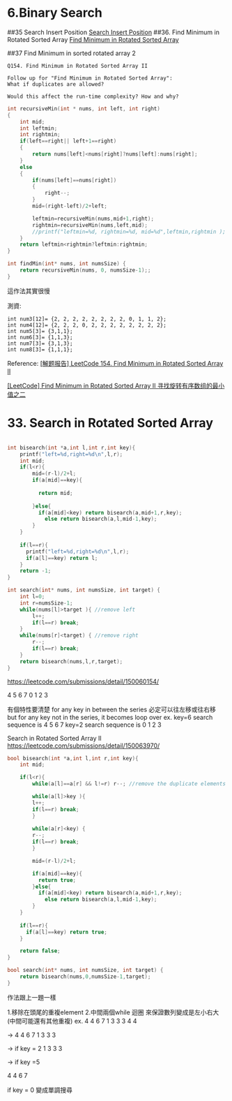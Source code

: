 # 6.Binary Search

##35 Search Insert Position
[Search Insert Position](/questions/SearchInsertPosition.md)
##36. Find Minimum in Rotated Sorted Array
[Find Minimum in Rotated Sorted Array](/questions/FindMinimuminSortedRotatedArray.md)

##37 Find Minimum in sorted rotated array 2
   
    Q154. Find Minimum in Rotated Sorted Array II
    
    Follow up for "Find Minimum in Rotated Sorted Array":
    What if duplicates are allowed?
    
    Would this affect the run-time complexity? How and why?

```c
int recursiveMin(int * nums, int left, int right)
{
    int mid;
    int leftmin;
    int rightmin;
    if(left==right|| left+1==right)
    {
        return nums[left]<nums[right]?nums[left]:nums[right];
    }
    else
    {
        if(nums[left]==nums[right])
        {
            right--;
        }
        mid=(right-left)/2+left;

        leftmin=recursiveMin(nums,mid+1,right);
        rightmin=recursiveMin(nums,left,mid);
        //printf("leftmin=%d, rightmin=%d, mid=%d",leftmin,rightmin );
    }
    return leftmin<rightmin?leftmin:rightmin;
}

int findMin(int* nums, int numsSize) {
    return recursiveMin(nums, 0, numsSize-1);;
}
```
這作法其實很慢 



測資:
    
    int num3[12]= {2, 2, 2, 2, 2, 2, 2, 2, 0, 1, 1, 2};
    int num4[12]= {2, 2, 2, 0, 2, 2, 2, 2, 2, 2, 2, 2};
    int num5[3]= {3,1,1};
    int num6[3]= {1,1,3};
    int num7[3]= {3,1,3};
    int num8[3]= {1,1,1};



Reference:
[\[解题报告\] LeetCode 154. Find Minimum in Rotated Sorted Array II](http://zxi.mytechroad.com/blog/divide-and-conquer/leetcode-154-find-minimum-in-rotated-sorted-array-ii/)

[\[LeetCode\] Find Minimum in Rotated Sorted Array II 寻找旋转有序数组的最小值之二](http://www.cnblogs.com/grandyang/p/4040438.html)

# 33. Search in Rotated Sorted Array
```c

int bisearch(int *a,int l,int r,int key){
    printf("left=%d,right=%d\n",l,r); 
    int mid;
    if(l<r){
        mid=(r-l)/2+l;
        if(a[mid]==key){
            
          return mid;
          
        }else{
          if(a[mid]<key) return bisearch(a,mid+1,r,key);
            else return bisearch(a,l,mid-1,key);       
        }
    }
    
    if(l==r){
      printf("left=%d,right=%d\n",l,r); 
      if(a[l]==key) return l;
    } 
    return -1;
}

int search(int* nums, int numsSize, int target) {
    int l=0;
    int r=numsSize-1;
    while(nums[l]>target ){ //remove left 
        l++;
        if(l==r) break;
    }
    while(nums[r]<target) { //remove right
        r--;
        if(l==r) break;
    }
    return bisearch(nums,l,r,target); 
}

```
https://leetcode.com/submissions/detail/150060154/

4 5 6 7 0 1 2 3

有個特性要清楚
for any key in between the series 必定可以往左移或往右移
but for any key not in the series, it becomes loop over 
ex.
key=6 search sequence is 4 5 6 7
key=2 search sequence is 0 1 2 3



Search in Rotated Sorted Array II
https://leetcode.com/submissions/detail/150063970/
```c
bool bisearch(int *a,int l,int r,int key){
    int mid;

    if(l<r){
        while(a[l]==a[r] && l!=r) r--; //remove the duplicate elements

        while(a[l]>key ){
        l++;
        if(l==r) break;    
        }
        
        while(a[r]<key) {
        r--;
        if(l==r) break;    
        }    

        mid=(r-l)/2+l;

        if(a[mid]==key){
          return true;
        }else{
          if(a[mid]<key) return bisearch(a,mid+1,r,key);
            else return bisearch(a,l,mid-1,key);       
        }
    }
    
    if(l==r){
      if(a[l]==key) return true;
    } 

    return false;
}

bool search(int* nums, int numsSize, int target) {
    return bisearch(nums,0,numsSize-1,target);
}
```

作法跟上一題一樣

1.移除在頭尾的重複element
2.中間兩個while 迴圈  來保證數列變成是左小右大(中間可能還有其他重複)
ex. 4 4 6 7 1 3 3 3 4 4

->  4 4 6 7 1 3 3 3

->  if key = 2
1 3 3 3

-> if key =5

4 4 6 7

if key = 0 變成單調搜尋

